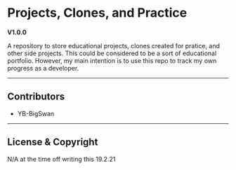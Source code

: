 # Projects, Clones, and Practice

**V1.0.0**

A repository to store educational projects, clones created for pratice, and other side projects. This could be considered to be a sort of educational portfolio. However, my main intention is to use this repo to track my own progress as a developer.

---

## Contributors

- YB-BigSwan

---

## License & Copyright

N/A at the time off writing this 19.2.21
